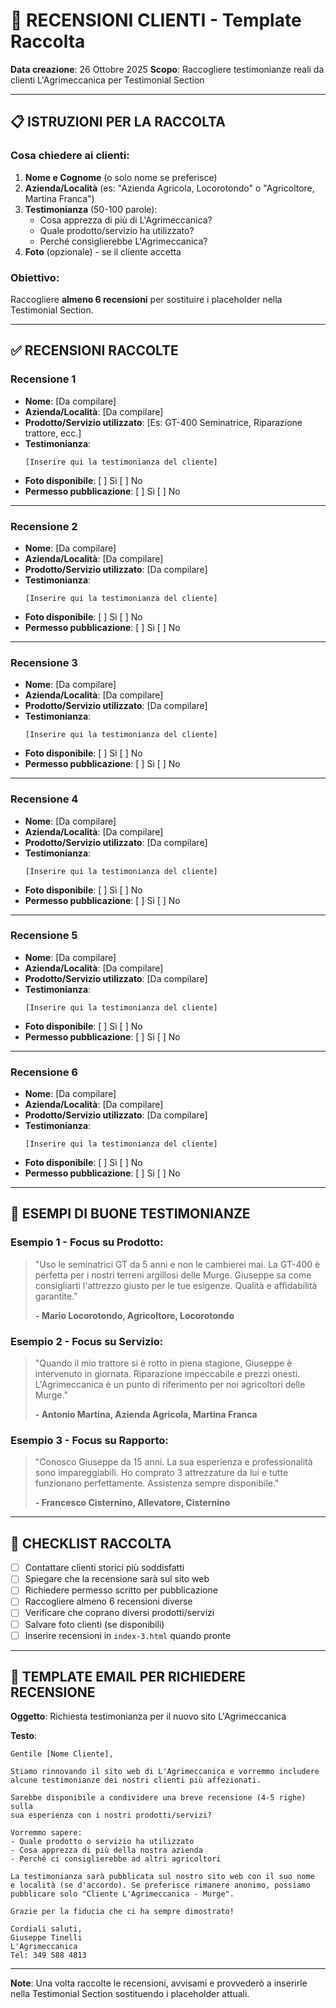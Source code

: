 # 💬 RECENSIONI CLIENTI - Template Raccolta

**Data creazione**: 26 Ottobre 2025
**Scopo**: Raccogliere testimonianze reali da clienti L'Agrimeccanica per Testimonial Section

---

## 📋 ISTRUZIONI PER LA RACCOLTA

### Cosa chiedere ai clienti:
1. **Nome e Cognome** (o solo nome se preferisce)
2. **Azienda/Località** (es: "Azienda Agricola, Locorotondo" o "Agricoltore, Martina Franca")
3. **Testimonianza** (50-100 parole):
   - Cosa apprezza di più di L'Agrimeccanica?
   - Quale prodotto/servizio ha utilizzato?
   - Perché consiglierebbe L'Agrimeccanica?
4. **Foto** (opzionale) - se il cliente accetta

### Obiettivo:
Raccogliere **almeno 6 recensioni** per sostituire i placeholder nella Testimonial Section.

---

## ✅ RECENSIONI RACCOLTE

### Recensione 1
- **Nome**: [Da compilare]
- **Azienda/Località**: [Da compilare]
- **Prodotto/Servizio utilizzato**: [Es: GT-400 Seminatrice, Riparazione trattore, ecc.]
- **Testimonianza**:
  ```
  [Inserire qui la testimonianza del cliente]
  ```
- **Foto disponibile**: [ ] Sì [ ] No
- **Permesso pubblicazione**: [ ] Sì [ ] No

---

### Recensione 2
- **Nome**: [Da compilare]
- **Azienda/Località**: [Da compilare]
- **Prodotto/Servizio utilizzato**: [Da compilare]
- **Testimonianza**:
  ```
  [Inserire qui la testimonianza del cliente]
  ```
- **Foto disponibile**: [ ] Sì [ ] No
- **Permesso pubblicazione**: [ ] Sì [ ] No

---

### Recensione 3
- **Nome**: [Da compilare]
- **Azienda/Località**: [Da compilare]
- **Prodotto/Servizio utilizzato**: [Da compilare]
- **Testimonianza**:
  ```
  [Inserire qui la testimonianza del cliente]
  ```
- **Foto disponibile**: [ ] Sì [ ] No
- **Permesso pubblicazione**: [ ] Sì [ ] No

---

### Recensione 4
- **Nome**: [Da compilare]
- **Azienda/Località**: [Da compilare]
- **Prodotto/Servizio utilizzato**: [Da compilare]
- **Testimonianza**:
  ```
  [Inserire qui la testimonianza del cliente]
  ```
- **Foto disponibile**: [ ] Sì [ ] No
- **Permesso pubblicazione**: [ ] Sì [ ] No

---

### Recensione 5
- **Nome**: [Da compilare]
- **Azienda/Località**: [Da compilare]
- **Prodotto/Servizio utilizzato**: [Da compilare]
- **Testimonianza**:
  ```
  [Inserire qui la testimonianza del cliente]
  ```
- **Foto disponibile**: [ ] Sì [ ] No
- **Permesso pubblicazione**: [ ] Sì [ ] No

---

### Recensione 6
- **Nome**: [Da compilare]
- **Azienda/Località**: [Da compilare]
- **Prodotto/Servizio utilizzato**: [Da compilare]
- **Testimonianza**:
  ```
  [Inserire qui la testimonianza del cliente]
  ```
- **Foto disponibile**: [ ] Sì [ ] No
- **Permesso pubblicazione**: [ ] Sì [ ] No

---

## 📝 ESEMPI DI BUONE TESTIMONIANZE

### Esempio 1 - Focus su Prodotto:
> "Uso le seminatrici GT da 5 anni e non le cambierei mai. La GT-400 è perfetta per i nostri terreni argillosi delle Murge. Giuseppe sa come consigliarti l'attrezzo giusto per le tue esigenze. Qualità e affidabilità garantite."
>
> **- Mario Locorotondo, Agricoltore, Locorotondo**

### Esempio 2 - Focus su Servizio:
> "Quando il mio trattore si è rotto in piena stagione, Giuseppe è intervenuto in giornata. Riparazione impeccabile e prezzi onesti. L'Agrimeccanica è un punto di riferimento per noi agricoltori delle Murge."
>
> **- Antonio Martina, Azienda Agricola, Martina Franca**

### Esempio 3 - Focus su Rapporto:
> "Conosco Giuseppe da 15 anni. La sua esperienza e professionalità sono impareggiabili. Ho comprato 3 attrezzature da lui e tutte funzionano perfettamente. Assistenza sempre disponibile."
>
> **- Francesco Cisternino, Allevatore, Cisternino**

---

## 🎯 CHECKLIST RACCOLTA

- [ ] Contattare clienti storici più soddisfatti
- [ ] Spiegare che la recensione sarà sul sito web
- [ ] Richiedere permesso scritto per pubblicazione
- [ ] Raccogliere almeno 6 recensioni diverse
- [ ] Verificare che coprano diversi prodotti/servizi
- [ ] Salvare foto clienti (se disponibili)
- [ ] Inserire recensioni in `index-3.html` quando pronte

---

## 📧 TEMPLATE EMAIL PER RICHIEDERE RECENSIONE

**Oggetto**: Richiesta testimonianza per il nuovo sito L'Agrimeccanica

**Testo**:
```
Gentile [Nome Cliente],

Stiamo rinnovando il sito web di L'Agrimeccanica e vorremmo includere
alcune testimonianze dei nostri clienti più affezionati.

Sarebbe disponibile a condividere una breve recensione (4-5 righe) sulla
sua esperienza con i nostri prodotti/servizi?

Vorremmo sapere:
- Quale prodotto o servizio ha utilizzato
- Cosa apprezza di più della nostra azienda
- Perché ci consiglierebbe ad altri agricoltori

La testimonianza sarà pubblicata sul nostro sito web con il suo nome
e località (se d'accordo). Se preferisce rimanere anonimo, possiamo
pubblicare solo "Cliente L'Agrimeccanica - Murge".

Grazie per la fiducia che ci ha sempre dimostrato!

Cordiali saluti,
Giuseppe Tinelli
L'Agrimeccanica
Tel: 349 588 4813
```

---

**Note**: Una volta raccolte le recensioni, avvisami e provvederò a inserirle nella Testimonial Section sostituendo i placeholder attuali.
